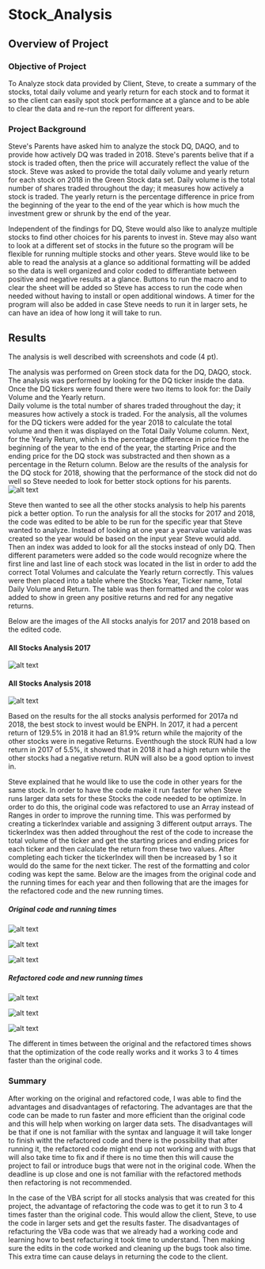 # Stock_Analysis

## Overview of Project

### Objective of Project

To Analyze stock data provided by Client, Steve,  to create a summary of the stocks, total daily volume and yearly return for each stock and to format it so the client can easily spot stock performance at a glance and to be able to clear the data and re-run the report for different years. 

### Project Background

Steve's Parents have asked him to analyze the stock DQ, DAQO, and to provide how actively DQ was traded in 2018. Steve's parents belive that if a stock is traded often, then the price will accurately reflect the value of the stock.  Steve was asked to provide the total daily volume and yearly return for each stock on 2018 in the Green Stock data set. Daily volume is the total number of shares traded throughout the day; it measures how actively a stock is traded. The yearly return is the percentage difference in price from the beginning of the year to the end of the year which is how much the investment grew or shrunk by the end of the year.

Independent of the findings for DQ, Steve would also like to analyze multiple stocks to find other choices for his parents to invest in.
Steve may also want to look at a different set of stocks in the future so the program will be flexible for running multiple stocks and other years. 
Steve would like to be able to read the analysis at a glance so additional formatting will be added so the data is well organized and color coded to differantiate between positive and negative results at a glance. Buttons to run the macro and to clear the sheet will be added so Steve has access to run the code when needed without having to install or open additional windows. A timer for the program will also be added in case Steve needs to run it in larger sets, he can have an idea of how long it will take to run. 

## Results

The analysis is well described with screenshots and code (4 pt).

The analysis was performed on Green stock data for the DQ, DAQO, stock. The analysis was performed by looking for the DQ ticker inside the data. Once the DQ tickers were found there were two items to look for: the Daily Volume and the Yearly return.  
Daily volume is the total number of shares traded throughout the day; it measures how actively a stock is traded. For the analysis, all the volumes for the DQ tickers were added for the year 2018 to calculate the total volume and then it was displayed on the Total Daily Volume column. Next, for the Yearly Return, which is the percentage difference in price from the beginning of the year to the end of the year, the starting Price and the ending price for the DQ stock was substracted and then shown as a percentage in the Return column. 
Below are the results of the analysis for the DQ stock for 2018, showing that the performance of the stock did not do well so Steve needed to look for better stock options for his parents. 
![alt text](https://github.com/sandramcardona/Stock_Analysis/blob/master/Resources/DQ_2018_Stock_Analysis.png)

Steve then wanted to see all the other stocks analysis to help his parents pick a better option. To run the analysis for all the stocks for 2017 and 2018, the code was edited to be able to be run for the specific year that Steve wanted to analyze. Instead of looking at one year a yearvalue variable was created so the year would be based on the input year Steve would add. Then an index was added to look for all the stocks instead of only DQ. Then different parameters were added so the code would recognize where the first line and last line of each stock was located in the list in order to add the correct Total Volumes and calculate the Yearly return correctly. This values were then placed into a table where the Stocks Year, Ticker name, Total Daily Volume and Return. The table was then formatted and the color was added to show in green any positive returns and red for any negative returns. 


Below are the images of the All stocks analyis for 2017 and 2018 based on the edited code. 
#### All Stocks Analysis 2017
![alt text](https://github.com/sandramcardona/Stock_Analysis/blob/master/Resources/2017%20All%20Stoks%20Analysis_VBA_Challenge.png)

#### All Stocks Analysis 2018
![alt text](https://github.com/sandramcardona/Stock_Analysis/blob/master/Resources/2018%20All%20Stocks%20Analysis_VBA_Challenge.png)

Based on the results for the all stocks analysis performed for 2017a nd 2018, the best stock to invest would be ENPH. In 2017, it had a percent return of 129.5% in 2018 it had an 81.9% return while the majority of the other stocks were in negative Returns. Eventhough the stock RUN had a low return in 2017 of 5.5%, it showed that in 2018 it had a high return while the other stocks had a negative return. RUN will also be a good option to invest in.  

Steve explained that he would like to use the code in other years for the same stock. In order to have the code make it run faster for when Steve runs larger data sets for these Stocks the code needed to be optimize.  In order to do this, the original code was refactored to use an Array instead of Ranges in order to improve the running time. This was performed by creating a tickerIndex variable and assigning 3 different output arrays. The tickerIndex was then added throughout the rest of the code to increase the total volume of the ticker and get the starting prices and ending prices for each ticker and then calculate the return from these two values. After completing each ticker the tickerIndex will then be increased by 1 so it would do the same for the next ticker. The rest of the formatting and color coding was kept the same. Below are the images from the original code and the running times for each year and then following that are the images for the refactored code and the new running times. 

##### Original code and running times
![alt text](https://github.com/sandramcardona/Stock_Analysis/blob/master/Resources/Original_VBAcode_All_Stocks_Analysis.png)

![alt text](https://github.com/sandramcardona/Stock_Analysis/blob/master/Resources/VBA_Challenge_originalcode_2017_runningtime.png)

![alt text](https://github.com/sandramcardona/Stock_Analysis/blob/master/Resources/VBA_Challenge_originalcode_2018_runningtime.png)

##### Refactored code and new running times

![alt text](https://github.com/sandramcardona/Stock_Analysis/blob/master/Resources/Refactored_VBA_code_All_Stocks_Analysis.png)


![alt text](https://github.com/sandramcardona/Stock_Analysis/blob/master/Resources/VBA_Challenge_refactored_2017_runningtime.png)


![alt text](https://github.com/sandramcardona/Stock_Analysis/blob/master/Resources/VBA_Challenge_Refactored_2018_runningtime.png)

The different in times between the original and the refactored times shows that the optimization of the code really works and it works 3 to 4 times faster than the original code. 


### Summary

After working on the original and refactored code, I was able to find the advantages and disadvantages of refactoring. The advantages are that the code can be made to run faster and more efficient than the original code and this will help when working on larger data sets. The disadvantages will be that if one is not familiar with the syntax and language it will take longer to finish witht the refactored code and there is the possibility that after running it, the refactored code might end up not working and with bugs that will also take time to fix and if there is no time then this will cause the project to fail or introduce bugs that were not in the original code. When the deadline is up close and one is not familiar with the refactored methods then refactoring is not recommended. 

In the case of the VBA script for all stocks analysis that was created for this project, the advantage of refactoring the code was to get it to run 3 to 4 times faster than the original code. This would allow the client, Steve, to use the code in larger sets and get the results faster.  The disadvantages of refacturing the VBa code was that we already had a working code and learning how to best refacturing it took time to understand. Then making sure the edits in the code worked and cleaning up the bugs took also time. This extra time can cause delays in returning the code to the client. 


